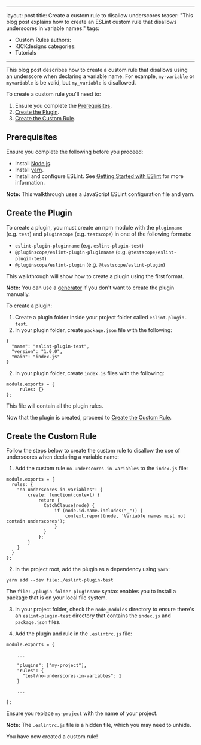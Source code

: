 
---
layout: post
title: Create a custom rule to disallow underscores
teaser: "This blog post explains how to create an ESLint custom rule that disallows underscores in variable names."
tags:
  - Custom Rules
authors:
  - KICKdesigns
categories:
  - Tutorials
---


This blog post describes how to create a custom rule that disallows using an underscore when declaring a variable name. For example, `my-variable` or `myvariable` is be valid, but `my_variable` is disallowed.

To create a custom rule you'll need to:

1. Ensure you complete the [Prerequisites](#prerequisites).
2. [Create the Plugin](#create-the-plugin).
3. [Create the Custom Rule](#Create-the-custom-rule).

## Prerequisites

Ensure you complete the following before you proceed:

- Install [Node.js](https://nodejs.org/en/).
- Install [yarn](https://classic.yarnpkg.com/en/docs/install).
- Install and configure ESLint. See [Getting Started with ESlint](https://eslint.org/docs/latest/user-guide/getting-started) for more information.

**Note:** This walkthrough uses a JavaScript ESLint configuration file and yarn.

## Create the Plugin

To create a plugin, you must create an npm module with the `pluginname` (e.g. `test`) and `pluginscope` (e.g. `testscope`) in one of the following formats:

 * `eslint-plugin-pluginname` (e.g. `eslint-plugin-test`)
 * `@pluginscope/eslint-plugin-pluginname` (e.g. `@testscope/eslint-plugin-test`)
 * `@pluginscope/eslint-plugin` (e.g. `@testscope/eslint-plugin`)

This walkthrough will show how to create a plugin using the first format.

**Note:** You can use a [generator](https://www.npmjs.com/package/generator-eslint) if you don't want to create the plugin manually.

To create a plugin:

1. Create a plugin folder inside your project folder called `eslint-plugin-test`.
2. In your plugin folder, create `package.json` file with the following:

  ```
  {
    "name": "eslint-plugin-test",
    "version": "1.0.0",
    "main": "index.js"
  }
  ```

2. In your plugin folder, create `index.js` files with the following:

  ```
  module.exports = {
       rules: {}
  };
  ```

  This file will contain all the plugin rules.

Now that the plugin is created, proceed to [Create the Custom Rule](#Create-the-custom-rule).

## Create the Custom Rule

Follow the steps below to create the custom rule to disallow the use of underscores when declaring a variable name:

1. Add the custom rule `no-underscores-in-variables` to the `index.js` file:

  ```
  module.exports = {
    rules: {
      "no-underscores-in-variables": {
          create: function(context) {
              return {
                CatchClause(node) {
                    if (node.id.name.includes("_")) {
                        context.report(node, 'Variable names must not contain underscores');
                    }
                }
              };
          }
      }
    }
  };
  ```

2. In the project root, add the plugin as a dependency using `yarn`:

  ```yarn add --dev file:./eslint-plugin-test```

  The `file:./plugin-folder-pluginname` syntax enables you to install a package that is on your local file system.

3. In your project folder, check the `node_modules` directory to ensure there's an `eslint-plugin-test` directory that contains the `index.js` and `package.json` files.

4. Add the plugin and rule in the `.eslintrc.js` file:

  ```
  module.exports = {

      ...

      "plugins": ["my-project"],
      "rules": {
        "test/no-underscores-in-variables": 1
      }

      ...

  };
  ```

  Ensure you replace `my-project` with the name of your project.

  **Note:** The `.eslintrc.js` file is a hidden file, which you may need to unhide.

You have now created a custom rule!
